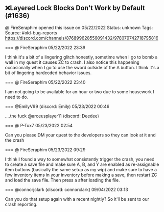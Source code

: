 ## ❌Layered Lock Blocks Don't Work by Default (#1636)
@ FireSeraphim opened this issue on 05/22/2022
Status: unknown
Tags: 
Source: #old-bug-reports https://discord.com/channels/876899628556091432/978079742718795816


=== @ FireSeraphim 05/22/2022 23:39

I think it's a bit of a lingering glitch honestly, sometime when I go to bomb a wall in my quest it causes ZC to crash. I also notice this happening occasionally when I go to use the sword outside of the A button. I think it's a bit of lingering hardcoded behavior issues.

=== @ FireSeraphim 05/22/2022 23:40

I am not going to be available for an hour or two due to some housework I need to do.

=== @EmilyV99 (discord: Emily) 05/23/2022 00:46

....the fuck
@arceusplayer11 (discord: Deedee)

=== @ P-Tux7 05/23/2022 02:54

Can you please DM your quest to the developers so they can look at it and the crash

=== @ FireSeraphim 05/23/2022 09:29

I think I found a way to somewhat consistently trigger the crash, you need to create a save file and make sure A, B, and Y are enabled as re-assignable item buttons (basically the same setup as my wip) and make sure to have a few inventory items in your inventory before making a save, then restart ZC and load the save file. Then press a after loading the file.

=== @connorjclark (discord: connorclark) 09/04/2022 03:13

Can you do that setup again with a recent nightly? So it'll be sent to our crash reporting.
